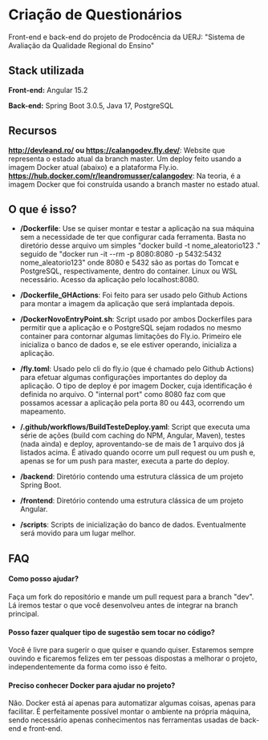 
# Criação de Questionários

Front-end e back-end do projeto de Prodocência da UERJ: "Sistema de Avaliação da Qualidade Regional do Ensino"

## Stack utilizada

**Front-end:** Angular 15.2

**Back-end:** Spring Boot 3.0.5, Java 17, PostgreSQL

## Recursos

**http://devleand.ro/ ou https://calangodev.fly.dev/**: Website que representa o estado atual da branch master. Um deploy feito usando a imagem Docker atual (abaixo) e a plataforma Fly.io.<br>
**https://hub.docker.com/r/leandromusser/calangodev**: Na teoria, é a imagem Docker que foi construída usando a branch master no estado atual.


## O que é isso?

- **/Dockerfile**: Use se quiser montar e testar a aplicação na sua máquina sem a necessidade de ter que configurar cada ferramenta. Basta no diretório desse arquivo um simples "docker build -t nome_aleatorio123 ." seguido de "docker run -it --rm -p 8080:8080 -p 5432:5432 nome_aleatorio123" onde 8080 e 5432 são as portas do Tomcat e PostgreSQL, respectivamente, dentro do container. Linux ou WSL necessário. Acesso da aplicação pelo localhost:8080.

- **/Dockerfile_GHActions**: Foi feito para ser usado pelo Github Actions para montar a imagem da aplicação que será implantada depois.

- **/DockerNovoEntryPoint.sh**: Script usado por ambos Dockerfiles para permitir que a aplicação e o PostgreSQL sejam rodados no mesmo container para contornar algumas limitações do Fly.io. Primeiro ele inicializa o banco de dados e, se ele estiver operando, inicializa a aplicação.

- **/fly.toml**: Usado pelo cli do fly.io (que é chamado pelo Github Actions) para efetuar algumas configurações importantes do deploy da aplicação. O tipo de deploy é por imagem Docker, cuja identificação é definida no arquivo. O "internal port" como 8080 faz com que possamos acessar a aplicação pela porta 80 ou 443, ocorrendo um mapeamento.

- **/.github/workflows/BuildTesteDeploy.yaml**: Script que executa uma série de ações (build com caching do NPM, Angular, Maven), testes (nada ainda) e deploy, aproventando-se de mais de 1 arquivo dos já listados acima. É ativado quando ocorre um pull request ou um push e, apenas se for um push para master, executa a parte do deploy.

- **/backend**: Diretório contendo uma estrutura clássica de um projeto Spring Boot.

- **/frontend**: Diretório contendo uma estrutura clássica de um projeto Angular.

- **/scripts**: Scripts de inicialização do banco de dados. Eventualmente será movido para um lugar melhor.
## FAQ

#### Como posso ajudar?

Faça um fork do repositório e mande um pull request para a branch "dev". Lá iremos testar o que você desenvolveu antes de integrar na branch principal.

#### Posso fazer qualquer tipo de sugestão sem tocar no código? 

Você é livre para sugerir o que quiser e quando quiser. Estaremos sempre ouvindo e ficaremos felizes em ter pessoas dispostas a melhorar o projeto, independentemente da forma como isso é feito.

#### Preciso conhecer Docker para ajudar no projeto?

Não. Docker está aí apenas para automatizar algumas coisas, apenas para facilitar. É perfeitamente possível montar o ambiente na própria máquina, sendo necessário apenas conhecimentos nas ferramentas usadas de back-end e front-end.
